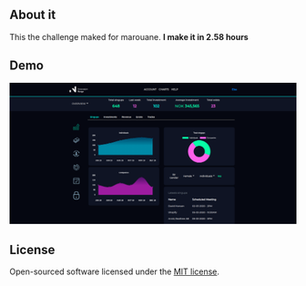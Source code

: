 ## About it
This the challenge maked for marouane.
**I make it in 2.58 hours**

## Demo
<img src="https://github.com/MaruanBO/challenge-marouane/blob/master/assets/demostration.png"/>

## License
Open-sourced software licensed under the [MIT license](https://opensource.org/licenses/MIT).

